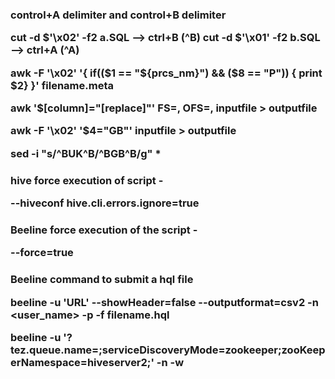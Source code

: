 <H3> control+A delimiter and control+B delimiter
  
  
cut -d $'\x02' -f2 a.SQL  --> ctrl+B (^B)
cut -d $'\x01' -f2 b.SQL  --> ctrl+A (^A)

awk -F '\x02' '{ if(($1 == "${prcs_nm}") && ($8 == "P")) { print $2} }' filename.meta

awk '$[column]="[replace]"' FS=, OFS=, inputfile > outputfile

awk -F '\x02' '$4="GB"' inputfile > outputfile

sed -i "s/^BUK^B/^BGB^B/g" *


<H3> hive force execution of script -
  

--hiveconf hive.cli.errors.ignore=true 

<H3>Beeline force execution of the script -
  

--force=true

<H3> Beeline command to submit a hql file
  

beeline -u 'URL' --showHeader=false --outputformat=csv2 -n <user_name> -p <pwd> -f filename.hql

beeline -u '<URL>?tez.queue.name=<QueueName>;serviceDiscoveryMode=zookeeper;zooKeeperNamespace=hiveserver2;' -n <user>  -w <pwd file name>

